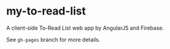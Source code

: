 my-to-read-list
===============

A client-side To-Read List web app by AngularJS and Firebase.

See `gh-pages` branch for more details.
